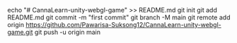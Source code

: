 echo "# CannaLearn-unity-webgl-game" >> README.md
git init
git add README.md
git commit -m "first commit"
git branch -M main
git remote add origin https://github.com/Pawarisa-Suksong12/CannaLearn-unity-webgl-game.git
git push -u origin main
